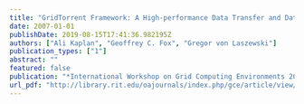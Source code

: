 ```yaml
---
title: "GridTorrent Framework: A High-performance Data Transfer and Data Sharing Framework for Scientific Computing"
date: 2007-01-01
publishDate: 2019-08-15T17:41:36.982195Z
authors: ["Ali Kaplan", "Geoffrey C. Fox", "Gregor von Laszewski"]
publication_types: ["1"]
abstract: ""
featured: false
publication: "*International Workshop on Grid Computing Environments 2007 in Conjunction with SC07*"
url_pdf: "http://library.rit.edu/oajournals/index.php/gce/article/view/85/46"
---
```


